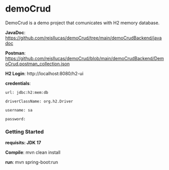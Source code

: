 # demoCrud

DemoCrud is a demo project that comunicates with H2 memory database.

**JavaDoc**: https://github.com/reisllucas/demoCrud/tree/main/demoCrudBackend/javadoc

**Postman**: https://github.com/reisllucas/demoCrud/blob/main/demoCrudBackend/DemoCrud.postman_collection.json


**H2 Login**: http://localhost:8080/h2-ui

  **credentials**: 
  
    url: jdbc:h2:mem:db
    
    driverClassName: org.h2.Driver
    
    username: sa
    
    password:
    



### Getting Started

**requisits: JDK 17**

**Compile**: mvn clean install

**run**: mvn spring-boot:run
